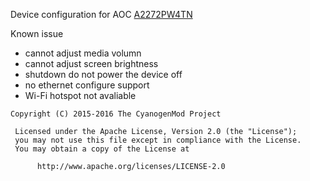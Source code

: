 Device configuration for AOC [A2272PW4TN][]

Known issue

* cannot adjust media volumn
* cannot adjust screen brightness
* shutdown do not power the device off
* no ethernet configure support
* Wi-Fi hotspot not avaliable


```
Copyright (C) 2015-2016 The CyanogenMod Project

 Licensed under the Apache License, Version 2.0 (the "License");
 you may not use this file except in compliance with the License.
 You may obtain a copy of the License at

      http://www.apache.org/licenses/LICENSE-2.0
```

[A2272PW4TN]: http://www.aocmonitor.com.cn/product/yitiji/649

